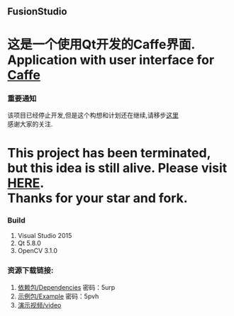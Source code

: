 ## FusionStudio
这是一个使用Qt开发的Caffe界面.<br>
Application with user interface for [Caffe](https://github.com/BVLC/caffe)<br>
==============================
### 重要通知
该项目已经停止开发,但是这个构想和计划还在继续,请移步[这里](https://github.com/AngelaViVi/Expressior)<br>
感谢大家的关注.<br>

This project has been terminated, but this idea is still alive. Please visit [HERE](https://github.com/AngelaViVi/Expressior).<br>
Thanks for your star and fork.<br>
==============================

### Build <br>
1. Visual Studio 2015<br>
2. Qt 5.8.0<br>
3. OpenCV 3.1.0<br>

### 资源下载链接:<br>
1. [依赖包/Dependencies](http://pan.baidu.com/s/1eSrHtVs) 密码：5urp<br>
2. [示例包/Example](http://pan.baidu.com/s/1qXWyoos) 密码：5pvh<br>
3. [演示视频/video](http://www.bilibili.com/video/av11183841/)<br>